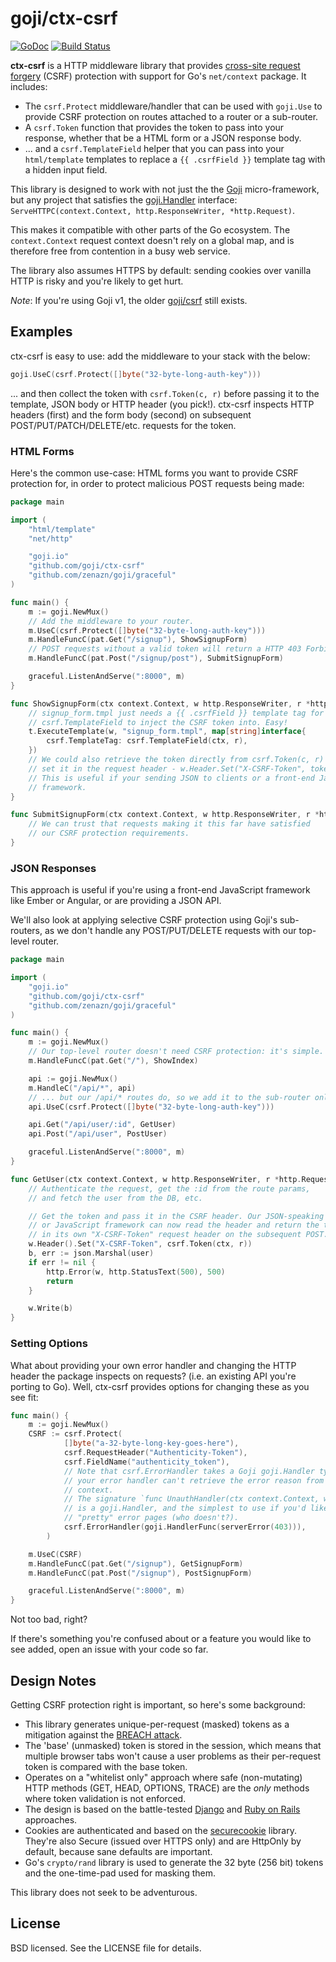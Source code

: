 # goji/ctx-csrf
[![GoDoc](https://godoc.org/github.com/goji/ctx-csrf?status.svg)](https://godoc.org/github.com/goji/ctx-csrf) [![Build Status](https://travis-ci.org/goji/ctx-csrf.svg?branch=master)](https://travis-ci.org/goji/ctx-csrf)

**ctx-csrf** is a HTTP middleware library that provides [cross-site request
forgery](http://blog.codinghorror.com/preventing-csrf-and-xsrf-attacks/) (CSRF)
protection with support for Go's `net/context` package. It includes:

* The `csrf.Protect` middleware/handler that can be used with `goji.Use` to 
  provide CSRF protection on routes attached to a router or a sub-router.
* A `csrf.Token` function that provides the token to pass into your response,
  whether that be a HTML form or a JSON response body.
* ... and a `csrf.TemplateField` helper that you can pass into your `html/template`
  templates to replace a `{{ .csrfField }}` template tag with a hidden input
  field. 

This library is designed to work with not just the the
[Goji](https://github.com/goji/goji) micro-framework, but any project that satisfies the
[goji.Handler](https://godoc.org/goji.io#Handler) interface: `ServeHTTPC(context.Context,
http.ResponseWriter, *http.Request)`.

This makes it compatible with other parts of the Go ecosystem. The
`context.Context` request context doesn't rely on a global map, and is therefore
free from contention in a busy web service.

The library also assumes HTTPS by default: sending cookies over vanilla HTTP is
risky and you're likely to get hurt. 

*Note*: If you're using Goji v1, the older
[goji/csrf](https://github.com/goji/csrf) still exists.

## Examples

ctx-csrf is easy to use: add the middleware to your stack with the below:

```go
goji.UseC(csrf.Protect([]byte("32-byte-long-auth-key")))
```

... and then collect the token with `csrf.Token(c, r)` before passing it to the
template, JSON body or HTTP header (you pick!). ctx-csrf inspects HTTP headers
(first) and the form body (second) on subsequent POST/PUT/PATCH/DELETE/etc.
requests for the token.

### HTML Forms

Here's the common use-case: HTML forms you want to provide CSRF protection for, 
in order to protect malicious POST requests being made:

```go
package main

import (
    "html/template"
    "net/http"

    "goji.io"
    "github.com/goji/ctx-csrf"
    "github.com/zenazn/goji/graceful"
)

func main() {
    m := goji.NewMux()
    // Add the middleware to your router.
    m.UseC(csrf.Protect([]byte("32-byte-long-auth-key")))
    m.HandleFuncC(pat.Get("/signup"), ShowSignupForm)
    // POST requests without a valid token will return a HTTP 403 Forbidden.
    m.HandleFuncC(pat.Post("/signup/post"), SubmitSignupForm)

    graceful.ListenAndServe(":8000", m)
}

func ShowSignupForm(ctx context.Context, w http.ResponseWriter, r *http.Request) {
    // signup_form.tmpl just needs a {{ .csrfField }} template tag for
    // csrf.TemplateField to inject the CSRF token into. Easy!
    t.ExecuteTemplate(w, "signup_form.tmpl", map[string]interface{
        csrf.TemplateTag: csrf.TemplateField(ctx, r),
    })
    // We could also retrieve the token directly from csrf.Token(c, r) and 
    // set it in the request header - w.Header.Set("X-CSRF-Token", token)
    // This is useful if your sending JSON to clients or a front-end JavaScript
    // framework.
}

func SubmitSignupForm(ctx context.Context, w http.ResponseWriter, r *http.Request) {
    // We can trust that requests making it this far have satisfied
    // our CSRF protection requirements.
}
```

### JSON Responses

This approach is useful if you're using a front-end JavaScript framework like 
Ember or Angular, or are providing a JSON API.

We'll also look at applying selective CSRF protection using Goji's sub-routers, 
as we don't handle any POST/PUT/DELETE requests with our top-level router.

```go
package main

import (
    "goji.io"
    "github.com/goji/ctx-csrf"
    "github.com/zenazn/goji/graceful"
)

func main() {
    m := goji.NewMux()
    // Our top-level router doesn't need CSRF protection: it's simple.
    m.HandleFuncC(pat.Get("/"), ShowIndex)

    api := goji.NewMux()
    m.HandleC("/api/*", api)
    // ... but our /api/* routes do, so we add it to the sub-router only.
    api.UseC(csrf.Protect([]byte("32-byte-long-auth-key")))

    api.Get("/api/user/:id", GetUser)
    api.Post("/api/user", PostUser)

    graceful.ListenAndServe(":8000", m)
}

func GetUser(ctx context.Context, w http.ResponseWriter, r *http.Request) {
    // Authenticate the request, get the :id from the route params, 
    // and fetch the user from the DB, etc.

    // Get the token and pass it in the CSRF header. Our JSON-speaking client 
    // or JavaScript framework can now read the header and return the token in 
    // in its own "X-CSRF-Token" request header on the subsequent POST.
    w.Header().Set("X-CSRF-Token", csrf.Token(ctx, r))
    b, err := json.Marshal(user)
    if err != nil {
        http.Error(w, http.StatusText(500), 500)
        return
    }

    w.Write(b)
}
```

### Setting Options

What about providing your own error handler and changing the HTTP header the
package inspects on requests? (i.e. an existing API you're porting to Go). Well, 
ctx-csrf provides options for changing these as you see fit:

```go
func main() {
    m := goji.NewMux()
    CSRF := csrf.Protect(
            []byte("a-32-byte-long-key-goes-here"),
            csrf.RequestHeader("Authenticity-Token"),
            csrf.FieldName("authenticity_token"),
            // Note that csrf.ErrorHandler takes a Goji goji.Handler type, else
            // your error handler can't retrieve the error reason from the
            // context.
            // The signature `func UnauthHandler(ctx context.Context, w http.ResponseWriter, r *http.Request)`
            // is a goji.Handler, and the simplest to use if you'd like to serve
            // "pretty" error pages (who doesn't?).
            csrf.ErrorHandler(goji.HandlerFunc(serverError(403))),
        )

    m.UseC(CSRF)
    m.HandleFuncC(pat.Get("/signup"), GetSignupForm)
    m.HandleFuncC(pat.Post("/signup"), PostSignupForm)

    graceful.ListenAndServe(":8000", m)
}
```

Not too bad, right?

If there's something you're confused about or a feature you would like to see
added, open an issue with your code so far.

## Design Notes

Getting CSRF protection right is important, so here's some background:

* This library generates unique-per-request (masked) tokens as a mitigation
  against the [BREACH attack](http://breachattack.com/).
* The 'base' (unmasked) token is stored in the session, which means that
  multiple browser tabs won't cause a user problems as their per-request token
  is compared with the base token.
* Operates on a "whitelist only" approach where safe (non-mutating) HTTP methods
  (GET, HEAD, OPTIONS, TRACE) are the *only* methods where token validation is not
  enforced.
* The design is based on the battle-tested
  [Django](https://docs.djangoproject.com/en/1.8/ref/csrf/) and [Ruby on
  Rails](http://api.rubyonrails.org/classes/ActionController/RequestForgeryProtection.html)
  approaches.
* Cookies are authenticated and based on the [securecookie](https://github.com/gorilla/securecookie)
  library. They're also Secure (issued over HTTPS only) and are HttpOnly
  by default, because sane defaults are important.
* Go's `crypto/rand` library is used to generate the 32 byte (256 bit) tokens 
  and the one-time-pad used for masking them.

This library does not seek to be adventurous.

## License

BSD licensed. See the LICENSE file for details.

